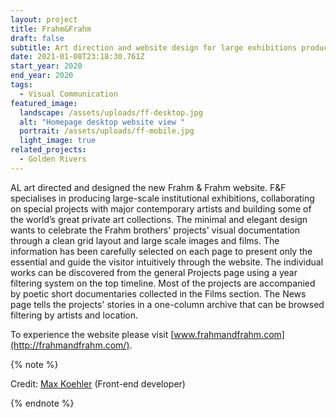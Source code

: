 ```yaml
---
layout: project
title: Frahm&Frahm
draft: false
subtitle: Art direction and website design for large exhibitions producers F&F
date: 2021-01-08T23:18:30.761Z
start_year: 2020
end_year: 2020
tags:
  - Visual Communication
featured_image:
  landscape: /assets/uploads/ff-desktop.jpg
  alt: "Homepage desktop website view "
  portrait: /assets/uploads/ff-mobile.jpg
  light_image: true
related_projects:
  - Golden Rivers
---
```

AL art directed and designed the new Frahm & Frahm website. F&F specialises in producing large-scale institutional exhibitions, collaborating on special projects with major contemporary artists and building some of the world’s great private art collections. The minimal and elegant design wants to celebrate the Frahm brothers' projects' visual documentation through a clean grid layout and large scale images and films. The information has been carefully selected on each page to present only the essential and guide the visitor intuitively through the website. The individual works can be discovered from the general Projects page using a year filtering system on the top timeline. Most of the projects are accompanied by poetic short documentaries collected in the Films section. The News page tells the projects' stories in a one-column archive that can be browsed filtering by artists and location.

To experience the website please visit [www.frahmandfrahm.com](http://frahmandfrahm.com/).

{% note %}

Credit: [Max Koehler](maxkoehler) (Front-end developer)

{% endnote %}